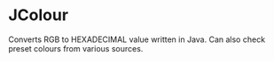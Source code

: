 # JColour
Converts RGB to HEXADECIMAL value written in Java. Can also check preset colours from various sources.
